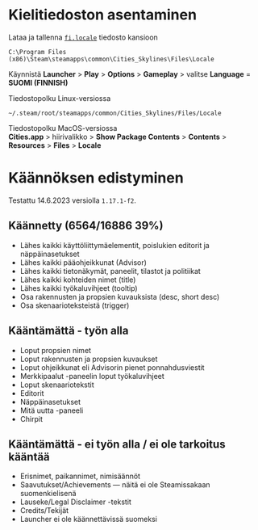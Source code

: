 ﻿# Kielitiedoston asentaminen
Lataa ja tallenna [`fi.locale`](https://github.com/hanskurppa/csfi/raw/main/fi.locale) tiedosto kansioon
```
C:\Program Files (x86)\Steam\steamapps\common\Cities_Skylines\Files\Locale
```
Käynnistä **Launcher** > **Play** > **Options** > **Gameplay** > valitse **Language** = **SUOMI (FINNISH)**  
  
Tiedostopolku Linux-versiossa 
```
~/.steam/root/steamapps/common/Cities_Skylines/Files/Locale
```
Tiedostopolku MacOS-versiossa  
**Cities.app** > hiirivalikko > **Show Package Contents** > **Contents** > **Resources** > **Files** > **Locale**

# Käännöksen edistyminen
Testattu 14.6.2023 versiolla `1.17.1-f2`.

## Käännetty (6564/16886 39%)
- Lähes kaikki käyttöliittymäelementit, poislukien editorit ja näppäinasetukset
- Lähes kaikki pääohjeikkunat (Advisor)
- Lähes kaikki tietonäkymät, paneelit, tilastot ja politiikat
- Lähes kaikki kohteiden nimet (title)
- Lähes kaikki työkaluvihjeet (tooltip)
- Osa rakennusten ja propsien kuvauksista (desc, short desc)
- Osa skenaarioteksteistä (trigger)

## Kääntämättä - työn alla  
- Loput propsien nimet
- Loput rakennusten ja propsien kuvaukset
- Loput ohjeikkunat eli Advisorin pienet ponnahdusviestit
- Merkkipaalut -paneelin loput työkaluvihjeet
- Loput skenaariotekstit
- Editorit
- Näppäinasetukset
- Mitä uutta -paneeli
- Chirpit

## Kääntämättä - ei työn alla / ei ole tarkoitus kääntää  
- Erisnimet, paikannimet, nimisäännöt
- Saavutukset/Achievements — näitä ei ole Steamissakaan suomenkielisenä
- Lauseke/Legal Disclaimer -tekstit
- Credits/Tekijät
- Launcher ei ole käännettävissä suomeksi
